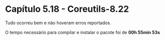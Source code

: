 # Capítulo 5.18 - Coreutils-8.22

Tudo ocorreu bem e não hoveram erros reportados.

O tempo necessário para compilar e instalar o pacote foi de **00h 55min 53s**


